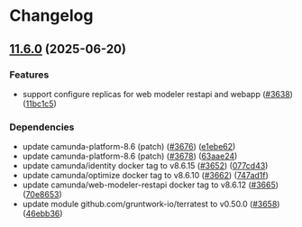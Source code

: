 # Changelog

## [11.6.0](https://github.com/camunda/camunda-platform-helm/compare/camunda-platform-8.6-11.5.0...camunda-platform-8.6-11.6.0) (2025-06-20)


### Features

* support configure replicas for web modeler restapi and webapp ([#3638](https://github.com/camunda/camunda-platform-helm/issues/3638)) ([11bc1c5](https://github.com/camunda/camunda-platform-helm/commit/11bc1c5d426a73a36d5ac71099ab217e4799f6ca))


### Dependencies

* update camunda-platform-8.6 (patch) ([#3676](https://github.com/camunda/camunda-platform-helm/issues/3676)) ([e1ebe62](https://github.com/camunda/camunda-platform-helm/commit/e1ebe62949617f7affc349cf3f38226efef18201))
* update camunda-platform-8.6 (patch) ([#3678](https://github.com/camunda/camunda-platform-helm/issues/3678)) ([63aae24](https://github.com/camunda/camunda-platform-helm/commit/63aae242aace94adc1c2c871072104b607a1617d))
* update camunda/identity docker tag to v8.6.15 ([#3652](https://github.com/camunda/camunda-platform-helm/issues/3652)) ([077cd43](https://github.com/camunda/camunda-platform-helm/commit/077cd4302f185ad971e75ece154fcf6e9f86c495))
* update camunda/optimize docker tag to v8.6.10 ([#3662](https://github.com/camunda/camunda-platform-helm/issues/3662)) ([747ad1f](https://github.com/camunda/camunda-platform-helm/commit/747ad1f69a2959d5d558fbc0c3980f1556df1f4c))
* update camunda/web-modeler-restapi docker tag to v8.6.12 ([#3665](https://github.com/camunda/camunda-platform-helm/issues/3665)) ([70e8653](https://github.com/camunda/camunda-platform-helm/commit/70e8653c44ec5a77d266c712f36372ae45c406ef))
* update module github.com/gruntwork-io/terratest to v0.50.0 ([#3658](https://github.com/camunda/camunda-platform-helm/issues/3658)) ([46ebb36](https://github.com/camunda/camunda-platform-helm/commit/46ebb36a3fba071031c9d6fc2c0c61123c07ea48))
